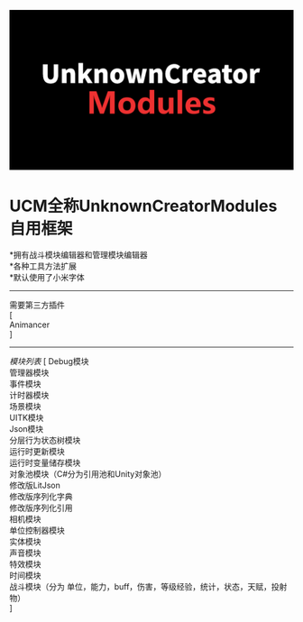 ![图片描述](UCMLogo.png)<br>

# UCM全称UnknownCreatorModules 自用框架

*拥有战斗模块编辑器和管理模块编辑器<br>
*各种工具方法扩展<br>
*默认使用了小米字体<br>

---------------------------------------------------

需要第三方插件<br>
[<br>
Animancer<br>
]

---------------------------------------------------

*模块列表*
[
Debug模块<br>
管理器模块<br>
事件模块<br>
计时器模块<br>
场景模块<br>
UITK模块<br>
Json模块<br>
分层行为状态树模块<br>
运行时更新模块<br>
运行时变量储存模块<br>
对象池模块（C#分为引用池和Unity对象池）<br>
修改版LitJson<br>
修改版序列化字典<br>
修改版序列化引用<br>
相机模块<br>
单位控制器模块<br>
实体模块<br>
声音模块<br>
特效模块<br>
时间模块<br>
战斗模块（分为 单位，能力，buff，伤害，等级经验，统计，状态，天赋，投射物）<br>
]

